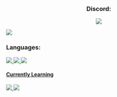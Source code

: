<h3 align="center">Discord:</h3>


<p align="center"> <a href="https://discord.com/users/934852457182421033" target="blank"><img src="https://lanyard-profile-readme.vercel.app/api/941624076718440448?theme=dark&bg=0d1117&animated=true&hideDiscrim=false&borderRadius=50px&idleMessage=Probably%20Sleeping..." /></a> </p>

<p align="left"> <a href="https://twitter.com/aatiqreyas" target="blank"><img src="https://img.shields.io/badge/aatiqreyas-black?style=for-the-badge&logo=twitter" /></a> </p>

### Languages:
<p align="left">
<a href="https://youtu.be/dQw4w9WgXcQ" target="blank"><img src="https://img.shields.io/badge/C-black?style=for-the-badge&logo=c" />
<a href="https://youtu.be/dQw4w9WgXcQ" target="blank"><img src="https://img.shields.io/badge/python-black?style=for-the-badge&logo=python" />
<a href="https://youtu.be/dQw4w9WgXcQ" target="blank"><img src="https://img.shields.io/badge/Discord.py-black?style=for-the-badge&logo=discord" />
</p>

<p>
  <h4 align="left">Currently Learning</h4>
  <a href="https://youtu.be/dQw4w9WgXcQ" target="blank"><img src="https://img.shields.io/badge/C++-black?style=for-the-badge&logo=c%2B%2B"/>
  <a href="https://youtu.be/dQw4w9WgXcQ" target="blank"><img src="https://img.shields.io/badge/rust-black?style=for-the-badge&logo=rust"/>
<br />
